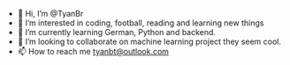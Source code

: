 - 👋 Hi, I’m @TyanBr
- 👀 I’m interested in coding, football, reading and learning new things
- 🌱 I’m currently learning German, Python and backend.
- 💞️ I’m looking to collaborate on machine learning project they seem cool.
- 📫 How to reach me tyanbt@outlook.com

<!---
TyanBr/TyanBr is a ✨ special ✨ repository because its `README.md` (this file) appears on your GitHub profile.
You can click the Preview link to take a look at your changes.
--->
